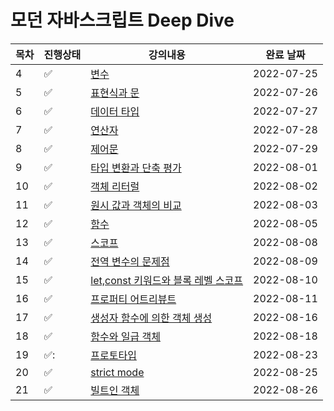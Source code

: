 # 모던 자바스크립트 Deep Dive



|목차|진행상태|강의내용|완료 날짜|
| ------- | ------- | ------- | ------- |
|4| :white_check_mark:   | [변수](변수.md) | 2022-07-25 |
|5| :white_check_mark: | [표현식과 문](표현식과-문.md) | 2022-07-26 |
|6| :white_check_mark: | [데이터 타입](데이터-타입.md) | 2022-07-27 |
|7| :white_check_mark: | [연산자](연산자.md) | 2022-07-28 |
|8| :white_check_mark: | [제어문](제어문.md) | 2022-07-29 |
|9| :white_check_mark: | [타입 변환과 단축 평가](타입-변환과-단축-평가.md) | 2022-08-01 |
|10| :white_check_mark: | [객체 리터럴](객체-리터럴.md) | 2022-08-02 |
|11| :white_check_mark: | [원시 값과 객체의 비교](원시-값과-객체의-비교.md) | 2022-08-03 |
|12| :white_check_mark: | [함수](함수.md) | 2022-08-05 |
|13| :white_check_mark: | [스코프](스코프.md) | 2022-08-08 |
|14| :white_check_mark: | [전역 변수의 문제점](전역-변수의-문제점.md) | 2022-08-09 |
|15| :white_check_mark: | [let,const 키워드와 블록 레벨 스코프](let-const-키워드와-블록-레벨-스코프.md) | 2022-08-10 |
|16| :white_check_mark: | [프로퍼티 어트리뷰트](프로퍼티-어트리뷰트.md) | 2022-08-11 |
|17| :white_check_mark: | [생성자 함수에 의한 객체 생성](생성자-함수에-의한-객체-생성.md) | 2022-08-16 |
|18| :white_check_mark: | [함수와 일급 객체](함수와-일급-객체.md) | 2022-08-18 |
|19| :white_check_mark:: | [프로토타입](프로토타입.md) | 2022-08-23 |
|20| :white_check_mark: | [strict mode](strict-mode.md) | 2022-08-25 |
|21| :white_check_mark: | [빌트인 객체](빌트인-객체.md) | 2022-08-26 |
